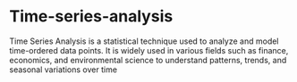 # Time-series-analysis
<p>Time Series Analysis is a statistical technique used to analyze and model time-ordered data points. It is widely used in various fields such as finance, economics, and environmental science to understand patterns, trends, and seasonal variations over time</p>

